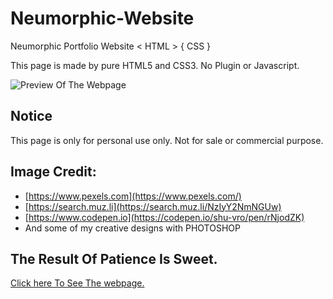 # Neumorphic-Website
Neumorphic Portfolio Website &lt; HTML > { CSS }

This page is made by pure HTML5 and CSS3. No Plugin or Javascript. 

![Preview Of The Webpage](https://github.com/shu-vro/Neumorphic-Website/blob/main/resources/markup/Screenshot.png?raw=true)

## Notice
This page is only for personal use only. Not for sale or commercial purpose.

## Image Credit: 
- [https://www.pexels.com](https://www.pexels.com/)
- [https://search.muz.li](https://search.muz.li/NzIyY2NmNGUw)
- [https://www.codepen.io](https://codepen.io/shu-vro/pen/rNjodZK)
- And some of my creative designs with PHOTOSHOP

## The Result Of Patience Is Sweet. 
[Click here To See The webpage.](https://shu-vro.github.io/Neumorphic-Portfolio-Website/)
